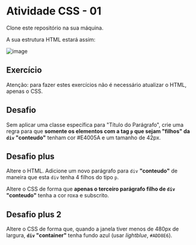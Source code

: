 # Atividade CSS - 01

Clone este repositório na sua máquina.

A sua estrutura HTML estará assim:

![image](https://github.com/user-attachments/assets/5d9328b2-fbaa-452b-b3eb-e1ef41eb7c65)


## Exercício

Atenção: para fazer estes exercícios não é necessário atualizar o HTML, apenas o CSS.




## Desafio

Sem aplicar uma classe específica para "Título do Parágrafo", crie uma regra para que **somente os elementos com a tag <code>p</code> que sejam "filhos" da <code>div</code> "conteudo"** tenham cor #E4005A e um tamanho de 42px.

## Desafio plus

Altere o HTML. Adicione um novo parágrafo para <code>div</code> **"conteudo"** de maneira que esta <code>div</code> tenha 4 filhos do tipo <code>p</code>.

Altere o CSS de forma que **apenas o terceiro parágrafo filho de <code>div</code> "conteudo"** tenha a cor roxa e subscrito.

## Desafio plus 2

Altere o CSS de forma que, quando a janela tiver menos de 480px de largura, **<code>div</code> "container"** tenha fundo azul (usar *lightblue*, <code>#ADD8E6</code>).






